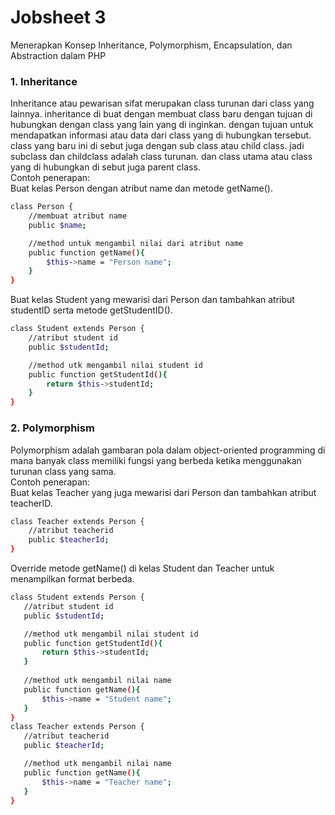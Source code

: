 # Jobsheet 3
Menerapkan Konsep Inheritance, Polymorphism, Encapsulation, dan Abstraction dalam PHP
### 1. Inheritance
Inheritance atau pewarisan sifat merupakan class turunan dari class yang lainnya. inheritance di buat dengan membuat class baru dengan tujuan di hubungkan dengan class yang lain yang di inginkan. dengan tujuan untuk mendapatkan informasi atau data dari class yang di hubungkan tersebut. class yang baru ini di sebut juga dengan sub class atau child class. jadi subclass dan childclass adalah class turunan. dan class utama atau class yang di hubungkan di sebut juga parent class.</br>
Contoh penerapan:</br>
Buat kelas Person dengan atribut name dan metode getName().
```sh
class Person {
    //membuat atribut name
    public $name;

    //method untuk mengambil nilai dari atribut name
    public function getName(){
        $this->name = "Person name";
    }
}
```
Buat kelas Student yang mewarisi dari Person dan tambahkan atribut studentID serta metode getStudentID().
```sh
class Student extends Person {
    //atribut student id
    public $studentId;

    //method utk mengambil nilai student id
    public function getStudentId(){
        return $this->studentId;
    }
}
```
### 2. Polymorphism
Polymorphism adalah gambaran pola dalam object-oriented programming di mana banyak class memiliki fungsi yang berbeda ketika menggunakan turunan class yang sama.</br>
Contoh penerapan:</br>
Buat kelas Teacher yang juga mewarisi dari Person dan tambahkan atribut teacherID.
```sh
class Teacher extends Person {
    //atribut teacherid
    public $teacherId;
}
```
 Override metode getName() di kelas Student dan Teacher untuk menampilkan format berbeda.
 ```sh
 class Student extends Person {
    //atribut student id
    public $studentId;

    //method utk mengambil nilai student id
    public function getStudentId(){
        return $this->studentId;
    }
    
    //method utk mengambil nilai name
    public function getName(){
        $this->name = "Student name";
    }
}
 class Teacher extends Person {
    //atribut teacherid
    public $teacherId;

    //method utk mengambil nilai name
    public function getName(){
        $this->name = "Teacher name";
    }
}
 ```